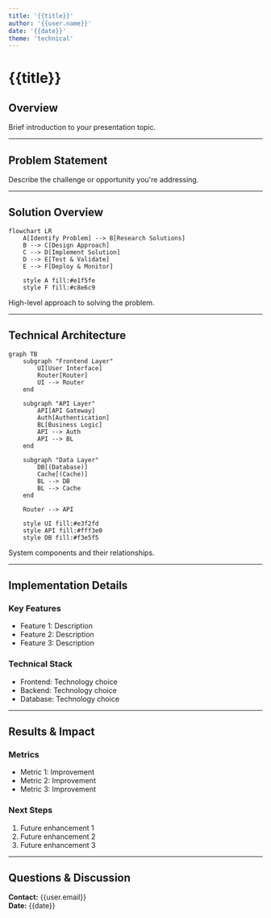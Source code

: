 ```yaml
---
title: '{{title}}'
author: '{{user.name}}'
date: '{{date}}'
theme: 'technical'
---
```


# {{title}}

## Overview

Brief introduction to your presentation topic.

---

## Problem Statement

Describe the challenge or opportunity you're addressing.

---

## Solution Overview

```mermaid:solution-overview {align=center, width=80%, layout=horizontal}
flowchart LR
    A[Identify Problem] --> B[Research Solutions]
    B --> C[Design Approach]
    C --> D[Implement Solution]
    D --> E[Test & Validate]
    E --> F[Deploy & Monitor]

    style A fill:#e1f5fe
    style F fill:#c8e6c9
```

High-level approach to solving the problem.

---

## Technical Architecture

```mermaid:architecture {align=center, width=90%, layout=layered}
graph TB
    subgraph "Frontend Layer"
        UI[User Interface]
        Router[Router]
        UI --> Router
    end

    subgraph "API Layer"
        API[API Gateway]
        Auth[Authentication]
        BL[Business Logic]
        API --> Auth
        API --> BL
    end

    subgraph "Data Layer"
        DB[(Database)]
        Cache[(Cache)]
        BL --> DB
        BL --> Cache
    end

    Router --> API

    style UI fill:#e3f2fd
    style API fill:#fff3e0
    style DB fill:#f3e5f5
```

System components and their relationships.

---

## Implementation Details

### Key Features

- Feature 1: Description
- Feature 2: Description
- Feature 3: Description

### Technical Stack

- Frontend: Technology choice
- Backend: Technology choice
- Database: Technology choice

---

## Results & Impact

### Metrics

- Metric 1: Improvement
- Metric 2: Improvement
- Metric 3: Improvement

### Next Steps

1. Future enhancement 1
2. Future enhancement 2
3. Future enhancement 3

---

## Questions & Discussion

**Contact:** {{user.email}}  
**Date:** {{date}}
